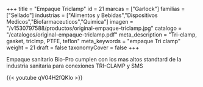 +++
title = "Empaque Triclamp"
id = 21
marcas = ["Garlock"]
familias = ["Sellado"]
industrias = ["Alimentos y Bebidas","Dispositivos Medicos","Biofarmaceuticos","Quimica"]
imagen = "/v1530797588/productos/original-empaque-triclamp.jpg"
catalogo = "/catalogos/original-empaque-triclamp.pdf"
meta_description = "Tri-clamp, gasket, triclmp, PTFE, teflon"
meta_keywords = "empaque Tri clamp"
weight = 21
draft = false
taxonomyCover = false
+++
<p>Empaque sanitario Bio-Pro cumplen con los mas altos standtard de la industria sanitaria para conexiones TRI-CLAMP y SMS</p>

{{< youtube qV04H2fQKlo >}}
